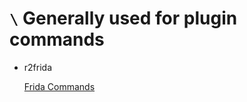 <!-- TITLE: back slash -->

#  `\` Generally used for plugin commands

- r2frida

   [Frida Commands](/radare-plugins/frida)